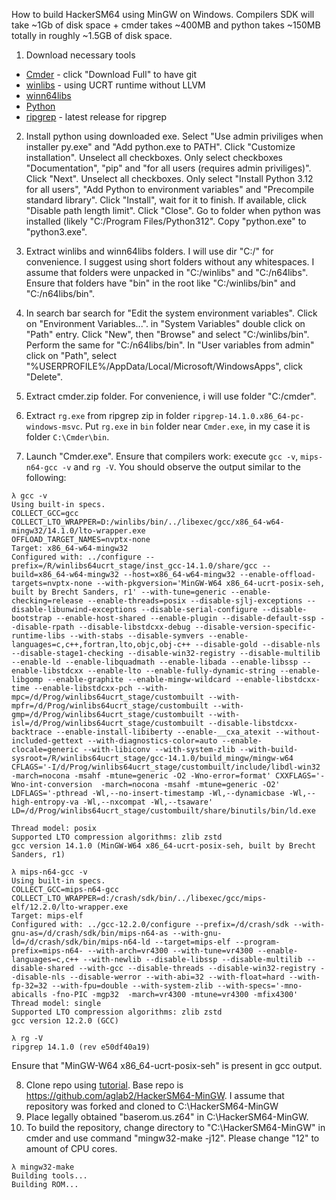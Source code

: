 How to build HackerSM64 using MinGW on Windows. Compilers SDK will take ~1Gb of disk space + cmder takes ~400MB and python takes ~150MB totally in roughly ~1.5GB of disk space.

1) Download necessary tools
 * [Cmder](https://cmder.app/) - click "Download Full" to have git
 * [winlibs](https://github.com/brechtsanders/winlibs_mingw/releases/download/14.1.0posix-18.1.5-11.0.1-ucrt-r1/winlibs-x86_64-posix-seh-gcc-14.1.0-mingw-w64ucrt-11.0.1-r1.zip) - using UCRT runtime without LLVM
 * [winn64libs](https://github.com/aglab2/winn64libs/releases/download/1.2/n64libs.zip)
 * [Python](https://www.python.org/ftp/python/3.12.3/python-3.12.3-amd64.exe)
 * [ripgrep](https://github.com/BurntSushi/ripgrep/releases/download/14.1.0/ripgrep-14.1.0-x86_64-pc-windows-msvc.zip) - latest release for ripgrep

2) Install python using downloaded exe. Select "Use admin priviliges when installer py.exe" and "Add python.exe to PATH". Click "Customize installation". Unselect all checkboxes. Only select checkboxes "Documentation", "pip" and "for all users (requires admin priviliges)". Click "Next". Unselect all checkboxes. Only select "Install Python 3.12 for all users", "Add Python to environment variables" and "Precompile standard library". Click "Install", wait for it to finish.  If available, click "Disable path length limit". Click "Close". Go to folder when python was installed (likely "C:/Program Files/Python312". Copy "python.exe" to "python3.exe".

3) Extract winlibs and winn64libs folders. I will use dir "C:/" for convenience. I suggest using short folders without any whitespaces. I assume that folders were unpacked in "C:/winlibs" and "C:/n64libs". Ensure that folders have "bin" in the root like "C:/winlibs/bin" and "C:/n64libs/bin".
4) In search bar search for "Edit the system environment variables". Click on "Environment Variables...". in "System Variables" double click on "Path" entry. Click "New", then "Browse" and select "C:/winlibs/bin". Perform the same for "C:/n64libs/bin". In "User variables from admin" click on "Path", select "%USERPROFILE%/AppData/Local/Microsoft/WindowsApps", click "Delete".
5) Extract cmder.zip folder. For convenience, i will use folder "C:/cmder".
6) Extract `rg.exe` from ripgrep zip in folder `ripgrep-14.1.0.x86_64-pc-windows-msvc`. Put `rg.exe` in `bin` folder near `Cmder.exe`, in my case it is folder `C:\Cmder\bin`.
7) Launch "Cmder.exe". Ensure that compilers work: execute `gcc -v`, `mips-n64-gcc -v` and `rg -V`. You should observe the output similar to the following:
```
λ gcc -v
Using built-in specs.
COLLECT_GCC=gcc
COLLECT_LTO_WRAPPER=D:/winlibs/bin/../libexec/gcc/x86_64-w64-mingw32/14.1.0/lto-wrapper.exe
OFFLOAD_TARGET_NAMES=nvptx-none
Target: x86_64-w64-mingw32
Configured with: ../configure --prefix=/R/winlibs64ucrt_stage/inst_gcc-14.1.0/share/gcc --build=x86_64-w64-mingw32 --host=x86_64-w64-mingw32 --enable-offload-targets=nvptx-none --with-pkgversion='MinGW-W64 x86_64-ucrt-posix-seh, built by Brecht Sanders, r1' --with-tune=generic --enable-checking=release --enable-threads=posix --disable-sjlj-exceptions --disable-libunwind-exceptions --disable-serial-configure --disable-bootstrap --enable-host-shared --enable-plugin --disable-default-ssp --disable-rpath --disable-libstdcxx-debug --disable-version-specific-runtime-libs --with-stabs --disable-symvers --enable-languages=c,c++,fortran,lto,objc,obj-c++ --disable-gold --disable-nls --disable-stage1-checking --disable-win32-registry --disable-multilib --enable-ld --enable-libquadmath --enable-libada --enable-libssp --enable-libstdcxx --enable-lto --enable-fully-dynamic-string --enable-libgomp --enable-graphite --enable-mingw-wildcard --enable-libstdcxx-time --enable-libstdcxx-pch --with-mpc=/d/Prog/winlibs64ucrt_stage/custombuilt --with-mpfr=/d/Prog/winlibs64ucrt_stage/custombuilt --with-gmp=/d/Prog/winlibs64ucrt_stage/custombuilt --with-isl=/d/Prog/winlibs64ucrt_stage/custombuilt --disable-libstdcxx-backtrace --enable-install-libiberty --enable-__cxa_atexit --without-included-gettext --with-diagnostics-color=auto --enable-clocale=generic --with-libiconv --with-system-zlib --with-build-sysroot=/R/winlibs64ucrt_stage/gcc-14.1.0/build_mingw/mingw-w64 CFLAGS='-I/d/Prog/winlibs64ucrt_stage/custombuilt/include/libdl-win32   -march=nocona -msahf -mtune=generic -O2 -Wno-error=format' CXXFLAGS='-Wno-int-conversion  -march=nocona -msahf -mtune=generic -O2' LDFLAGS='-pthread -Wl,--no-insert-timestamp -Wl,--dynamicbase -Wl,--high-entropy-va -Wl,--nxcompat -Wl,--tsaware' LD=/d/Prog/winlibs64ucrt_stage/custombuilt/share/binutils/bin/ld.exe

Thread model: posix
Supported LTO compression algorithms: zlib zstd
gcc version 14.1.0 (MinGW-W64 x86_64-ucrt-posix-seh, built by Brecht Sanders, r1)

λ mips-n64-gcc -v
Using built-in specs.
COLLECT_GCC=mips-n64-gcc
COLLECT_LTO_WRAPPER=d:/crash/sdk/bin/../libexec/gcc/mips-elf/12.2.0/lto-wrapper.exe
Target: mips-elf
Configured with: ../gcc-12.2.0/configure --prefix=/d/crash/sdk --with-gnu-as=/d/crash/sdk/bin/mips-n64-as --with-gnu-ld=/d/crash/sdk/bin/mips-n64-ld --target=mips-elf --program-prefix=mips-n64- --with-arch=vr4300 --with-tune=vr4300 --enable-languages=c,c++ --with-newlib --disable-libssp --disable-multilib --disable-shared --with-gcc --disable-threads --disable-win32-registry --disable-nls --disable-werror --with-abi=32 --with-float=hard --with-fp-32=32 --with-fpu=double --with-system-zlib --with-specs='-mno-abicalls -fno-PIC -mgp32  -march=vr4300 -mtune=vr4300 -mfix4300'
Thread model: single
Supported LTO compression algorithms: zlib zstd
gcc version 12.2.0 (GCC)

λ rg -V
ripgrep 14.1.0 (rev e50df40a19)
```
Ensure that "MinGW-W64 x86_64-ucrt-posix-seh" is present in gcc output.

8) Clone repo using [tutorial](https://github.com/aglab2/tutorials/blob/main/git.md). Base repo is https://github.com/aglab2/HackerSM64-MinGW. I assume that repository was forked and cloned to C:\HackerSM64-MinGW 
9) Place legally obtained "baserom.us.z64" in C:\HackerSM64-MinGW.
10) To build the repository, change directory to "C:\HackerSM64-MinGW" in cmder and use command "mingw32-make -j12". Please change "12" to amount of CPU cores.
```
λ mingw32-make
Building tools...
Building ROM...
```
